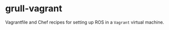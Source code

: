 grull-vagrant
=============

Vagrantfile and Chef recipes for setting up ROS in a ```Vagrant``` virtual machine.
